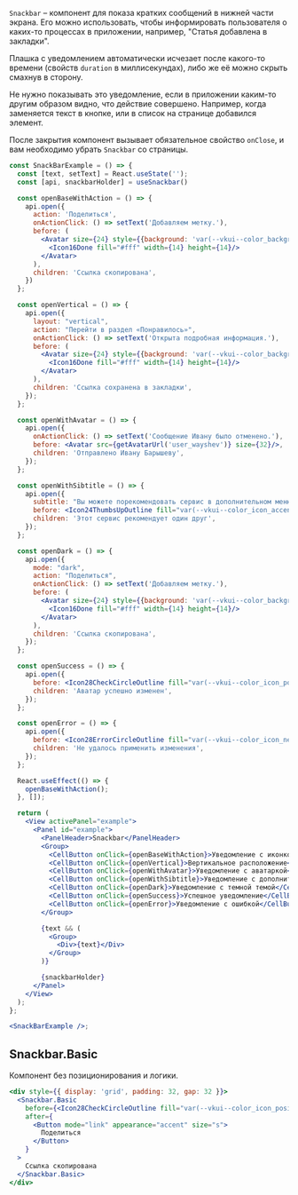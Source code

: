 `Snackbar` – компонент для показа кратких сообщений в нижней части экрана. Его можно использовать, чтобы информировать пользователя о каких-то процессах в приложении, например, "Статья добавлена в закладки".

Плашка с уведомлением автоматически исчезает после какого-то времени (свойств `duration` в миллисекундах), либо же её можно скрыть смахнув в сторону.

Не нужно показывать это уведомление, если в приложении каким-то другим образом видно, что действие совершено. Например, когда заменяется текст в кнопке, или в список на странице добавился элемент.

После закрытия компонент вызывает обязательное свойство `onClose`, и вам необходимо убрать `Snackbar` со страницы.

```jsx
const SnackBarExample = () => {
  const [text, setText] = React.useState('');
  const [api, snackbarHolder] = useSnackbar()

  const openBaseWithAction = () => {
    api.open({
      action: 'Поделиться',
      onActionClick: () => setText('Добавляем метку.'),
      before: (
        <Avatar size={24} style={{background: 'var(--vkui--color_background_accent)'}}>
          <Icon16Done fill="#fff" width={14} height={14}/>
        </Avatar>
      ),
      children: 'Ссылка скопирована',
    })
  };

  const openVertical = () => {
    api.open({
      layout: "vertical",
      action: "Перейти в раздел «Понравилось»",
      onActionClick: () => setText('Открыта подробная информация.'),
      before: (
        <Avatar size={24} style={{background: 'var(--vkui--color_background_accent)'}}>
          <Icon16Done fill="#fff" width={14} height={14}/>
        </Avatar>
      ),
      children: 'Ссылка сохранена в закладки',
    });
  };

  const openWithAvatar = () => {
    api.open({
      onActionClick: () => setText('Сообщение Ивану было отменено.'),
      before: <Avatar src={getAvatarUrl('user_wayshev')} size={32}/>,
      children: 'Отправлено Ивану Барышеву',
    });
  };

  const openWithSibtitle = () => {
    api.open({
      subtitle: "Вы можете порекомендовать сервис в дополнительном меню",
      before: <Icon24ThumbsUpOutline fill="var(--vkui--color_icon_accent)"/>,
      children: 'Этот сервис рекомендует один друг',
    });
  };

  const openDark = () => {
    api.open({
      mode: "dark",
      action: "Поделиться",
      onActionClick: () => setText('Добавляем метку.'),
      before: (
        <Avatar size={24} style={{background: 'var(--vkui--color_background_accent)'}}>
          <Icon16Done fill="#fff" width={14} height={14}/>
        </Avatar>
      ),
      children: 'Ссылка скопирована',
    });
  };

  const openSuccess = () => {
    api.open({
      before: <Icon28CheckCircleOutline fill="var(--vkui--color_icon_positive)"/>,
      children: 'Аватар успешно изменен',
    });
  };

  const openError = () => {
    api.open({
      before: <Icon28ErrorCircleOutline fill="var(--vkui--color_icon_negative)"/>,
      children: 'Не удалось применить изменения',
    });
  };

  React.useEffect(() => {
    openBaseWithAction();
  }, []);

  return (
    <View activePanel="example">
      <Panel id="example">
        <PanelHeader>Snackbar</PanelHeader>
        <Group>
          <CellButton onClick={openBaseWithAction}>Уведомление с иконкой и кнопкой</CellButton>
          <CellButton onClick={openVertical}>Вертикальное расположение</CellButton>
          <CellButton onClick={openWithAvatar}>Уведомление с аватаркой</CellButton>
          <CellButton onClick={openWithSibtitle}>Уведомление с дополнительным текстом</CellButton>
          <CellButton onClick={openDark}>Уведомление с темной темой</CellButton>
          <CellButton onClick={openSuccess}>Успешное уведомление</CellButton>
          <CellButton onClick={openError}>Уведомление с ошибкой</CellButton>
        </Group>

        {text && (
          <Group>
            <Div>{text}</Div>
          </Group>
        )}

        {snackbarHolder}
      </Panel>
    </View>
  );
};

<SnackBarExample />;
```

## Snackbar.Basic

Компонент без позиционирования и логики.

```jsx { "props": { "layout": false, "iframe": false } }
<div style={{ display: 'grid', padding: 32, gap: 32 }}>
  <Snackbar.Basic
    before={<Icon28CheckCircleOutline fill="var(--vkui--color_icon_positive)" />}
    after={
      <Button mode="link" appearance="accent" size="s">
        Поделиться
      </Button>
    }
  >
    Ссылка скопирована
  </Snackbar.Basic>
</div>
```
